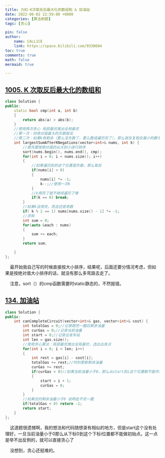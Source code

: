 ```yaml
---
title: 力扣-K次取反后最大化的数组和 & 加油站
date: 2022-06-02 22:59:00 +0800
categories: [算法刷题]
tags: [贪心]

pin: false
author: 
    name: CALL1CE
    link: https://space.bilibili.com/9330604
toc: true
comments: true
math: false
mermaid: true

---
```


## [1005. K 次取反后最大化的数组和](https://leetcode.cn/problems/maximize-sum-of-array-after-k-negations/)

```cpp
class Solution {
public:
    static bool cmp(int a, int b)
    {
        return abs(a) > abs(b);
    }
    //使用两次贪心 局部最优推出全局最优
    //第一次：将绝对值最大的负数取反
    //第二次：如果k有剩余（要么没负数了，要么数组遍历完了），那么就反复取反最小的数字
    int largestSumAfterKNegations(vector<int>& nums, int k) {
        //首先要按绝对值的从大到小进行排序
        sort(nums.begin(), nums.end(), cmp);
        for(int i = 0; i < nums.size(); i++)
        {
            //如果遍历到的这个位置是负数，那么取反
            if(nums[i] < 0) 
            {
                nums[i] *= -1;
                k--;//使用一次k
            }
            //k用完了就不继续遍历了嗷
            if(k == 0) break;
        }
        //如果k没用完，而且还是奇数
        if( k % 2 == 1) nums[nums.size() - 1] *= -1;
        //求和
        int sum = 0;
        for(auto &each : nums)
        {
            sum += each;
        }
        return sum;

    }
};
```

    最开始我自己写的时候直接按大小排序，结果呢，后面还要分情况考虑，但如果是按绝对值大小排序的话，就没有那么多弯路去走了。

    注意，sort（）的cmp函数需要时static静态的，不然报错。

## [134. 加油站](https://leetcode.cn/problems/gas-station/)

```cpp
class Solution {
public:
    int canCompleteCircuit(vector<int>& gas, vector<int>& cost) {
        int totalGas = 0;//记录跑完一圈后剩余油量
        int curGas = 0;//记录当前油量
        int start = 0;//记录出发车站
        int len = gas.size();
        //使用贪心算法：局部最优推出全局最优，选出出发点
        for(int i = 0; i < len; i++)
        {
            int rest = gas[i] - cost[i];
            totalGas += rest;//时刻更新剩余油量
            curGas += rest;
            if(curGas < 0)//如果当前油量小于0，那么从start到i这个位置都不能作为出发点
            {
                start = i + 1;
                curGas = 0;
            }
        }
        //如果总的剩余油量小于0 说明走不完一圈
        if(totalGas < 0) return -1;
        return start;
    }
};
```

    这道题很遗憾啊，我的想法和代码随想录有相似的地方，但是start这个没有处理好，一旦当前油量小于0那么从下标0到这个下标i位置都不能做初始点。这一点是举不出反例的，就可以直接贪心了

    没想到，贪心还挺难的。
